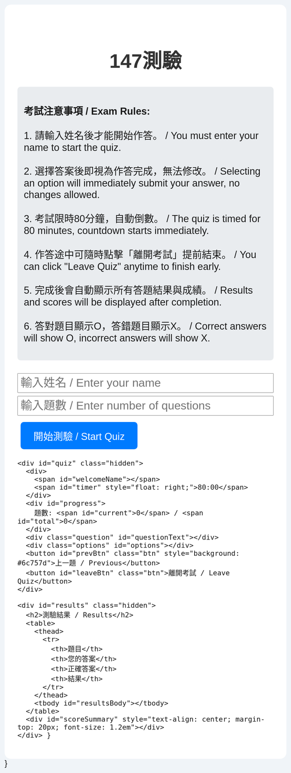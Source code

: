 <!doctype html>
<html lang="zh-Hant">
<head>
  <meta charset="UTF-8" />
  <title>147測驗</title>
  <style>
    body {
      font-family: Arial, sans-serif;
      background: #f0f4f8;
      margin: 0;
      padding: 40px;
      font-size: 1.6em;
    }
    #container {
      max-width: 1200px;
      margin: auto;
      background: #fff;
      padding: 40px;
      border-radius: 20px;
    }
    .hidden { display: none; }
    h1, h2 {
      text-align: center;
      color: #333;
      font-size: 2.4em;
    }
    #rules {
      background: #e9ecef;
      padding: 20px;
      margin-bottom: 40px;
      border-radius: 10px;
      font-size: 1.2em;
    }
    .btn {
      background: #007bff;
      color: #fff;
      border: none;
      padding: 20px 40px;
      margin: 10px;
      border-radius: 10px;
      cursor: pointer;
      font-size: 1.2em;
    }
    .btn:hover {
      background: #0056b3;
    }
    #leaveBtn {
      background: #dc3545;
    }
    #progress, #timer {
      font-weight: bold;
      font-size: 1.4em;
    }
    .question {
      margin: 40px 0 20px;
      font-size: 1.8em;
    }
    .options label {
      display: block;
      margin-bottom: 16px;
      font-size: 1.4em;
    }
    table {
      width: 100%;
      border-collapse: collapse;
      margin-top: 40px;
      font-size: 1.2em;
    }
    th, td {
      border: 1px solid #ccc;
      padding: 16px;
      text-align: left;
    }
  </style>
</head>
<body>
  <div id="container">
    <div id="welcome">
      <h1>147測驗</h1>
      <div id="rules">
        <p><strong>考試注意事項 / Exam Rules:</strong></p>
        <p>1. 請輸入姓名後才能開始作答。 / You must enter your name to start the quiz.</p>
        <p>2. 選擇答案後即視為作答完成，無法修改。 / Selecting an option will immediately submit your answer, no changes allowed.</p>
        <p>3. 考試限時80分鐘，自動倒數。 / The quiz is timed for 80 minutes, countdown starts immediately.</p>
        <p>4. 作答途中可隨時點擊「離開考試」提前結束。 / You can click "Leave Quiz" anytime to finish early.</p>
        <p>5. 完成後會自動顯示所有答題結果與成績。 / Results and scores will be displayed after completion.</p>
        <p>6. 答對題目顯示O，答錯題目顯示X。 / Correct answers will show O, incorrect answers will show X.</p>
      </div>
      <input type="text" id="nameInput" placeholder="輸入姓名 / Enter your name" style="width: 100%; padding: 8px; margin-bottom: 10px; font-size: 1.4em;" />
      <input type="number" id="questionLimit" placeholder="輸入題數 / Enter number of questions" style="width: 100%; padding: 8px; margin-bottom: 10px; font-size: 1.4em;" />
      <button id="startBtn" class="btn">開始測驗 / Start Quiz</button>
    </div>

    <div id="quiz" class="hidden">
      <div>
        <span id="welcomeName"></span>
        <span id="timer" style="float: right;">80:00</span>
      </div>
      <div id="progress">
        題數: <span id="current">0</span> / <span id="total">0</span>
      </div>
      <div class="question" id="questionText"></div>
      <div class="options" id="options"></div>
      <button id="prevBtn" class="btn" style="background: #6c757d">上一題 / Previous</button>
      <button id="leaveBtn" class="btn">離開考試 / Leave Quiz</button>
    </div>

    <div id="results" class="hidden">
      <h2>測驗結果 / Results</h2>
      <table>
        <thead>
          <tr>
            <th>題目</th>
            <th>您的答案</th>
            <th>正確答案</th>
            <th>結果</th>
          </tr>
        </thead>
        <tbody id="resultsBody"></tbody>
      </table>
      <div id="scoreSummary" style="text-align: center; margin-top: 20px; font-size: 1.2em"></div>
    </div> }
  </div> }
  
<script>
      // (這裡放剛剛的完整questions陣列)
      const questions = [
        {
          question:
            "What kind of treatment can not produce certain internal properties of steel？",
          options: ["A. Abrasion", "B. Alloying", "C. Cold working"],
          answer: "A",
        },
        {
          question:
            "Which the following can not prevent metal fatigue happen？",
          options: [
            "A. Use appropriate tools",
            "B. Maintain drawing size and tolerance",
            "C. Keep sharp corners",
          ],
          answer: "C",
        },
        {
          question: "Bronze is an alloy of copper and",
          options: ["A. Beryllium", "B. Zinc", "C. Tin"],
          answer: "C",
        },
        {
          question:
            "Which following item is correct that describe the hardness tester (1)Brinell hardness tester uses a hardened spherical ball, which is forced into the surface of the metal. (2)Vickers hardness tester uses a 136 square pyramid indenter, which is forced into the surface of the sample.",
          options: [
            "A. Only (1) is correct",
            "B. Only (2) is correct",
            "C. Both (1) and (2) are correct",
          ],
          answer: "C",
        },
        {
          question:
            "Advanced composite materials possess superior specific stiffness. What is the definition of specific stiffness？",
          options: [
            "A. Elastic modulus divided by density",
            "B. Strength divided by density",
            "C. Elastic modulus multiplied by density",
          ],
          answer: "A",
        },
        {
          question:
            "If a self-locking nut (non-metallic insert) with a split-pin locking feature that is being shimmed for fit, how many times could it be re-torqued up to adjust the shim thickness for split pin fit?",
          options: ["A. 4 times", "B. 6 times", "C. 10 times"],
          answer: "C",
        },
        {
          question:
            "Holes for rivet shall be drilled straight and perpendicular (within _?_ ) to the surface against which the manufactured head will bear.",
          options: ["A. ±2°", "B. ±3°", "C. ±4°"],
          answer: "A",
        },
        {
          question: "The material letter code for 2017 aluminum alloy rivet is",
          options: ["A. D", "B. AD", "C. DD"],
          answer: "A",
        },
        {
          question:
            "In order to form the shop head and fill all clearance space in the hole, how many times of rivet diameter of monel rivet length shall exceed the material thickness before riveted?",
          options: ["A. 1", "B. 1.2", "C. 1.4"],
          answer: "A",
        },
        {
          question:
            "In order to achieve the proper pre-load for a given joint when installing flush head rivets, all provisions shall be made to achieve sufficient protrusion (no less than__?__) of each flush head rivet in the countersink prior to driving.",
          options: ["A. 0.000”", "B. 0.001”", "C. 0.002”"],
          answer: "B",
        },
        {
          question:
            "Which one is not the main factor while spring manufacturing?",
          options: [
            "A. Heat treatment",
            "B. Corrosion resistance",
            "C. Material selection",
          ],
          answer: "B",
        },
        {
          question: "In the graph, what is A?",
          options: [
            "A. Tension spring",
            "B. Compression spring",
            "C. Torsion spring",
          ],
          answer: "A",
        },
        {
          question: "Which factor is important for lower coils of spring?",
          options: [
            "A. Corrosion",
            "B. Unsymmetric load",
            "C. Temperature factor",
          ],
          answer: "B",
        },
        {
          question: "Which bearing can take the biggest thermal expansion?",
          options: [
            "A. Ball bearing",
            "B. Sliding bearing",
            "C. Cylindrical roller bearing",
          ],
          answer: "C",
        },
        {
          question: "Which bearing has the longest fatigue life?",
          options: [
            "A. Ball bearing",
            "B. Tapered roller bearing",
            "C. Sliding bearing",
          ],
          answer: "B",
        },
        {
          question: "Which one is not the advantage of anti-friction bearing?",
          options: [
            "A. Low friction",
            "B. Requires less lubricant",
            "C. High static strength",
          ],
          answer: "C",
        },
        {
          question:
            "Which coupling consists of an expansion coupling and an elastic coupling?",
          options: [
            "A. Safety coupling",
            "B. Solid coupling",
            "C. Movable coupling",
          ],
          answer: "C",
        },
        {
          question:
            "Which one of the following is the drive gear of the Planetary sun gear?",
          options: ["A. Ring gear", "B. Planetary gears", "C. Sun gear"],
          answer: "C",
        },
        {
          question:
            "Which transmission component only can transmit pulling forces?",
          options: ["A. Rotary selector", "B. Quadrant", "C. Cable"],
          answer: "C",
        },
        {
          question:
            "What is the maximum number of terminal fitting thread should show outside the barrel end of turnbuckle",
          options: ["A. 3 threads", "B. 5 threads", "C. 2 threads"],
          answer: "A",
        },
        {
          question:
            "In any over-torqued fastener assembly, both the bolt, screw or stud and the nut shall be...",
          options: ["A. Repaired", "B. Rejected", "C. Reworked"],
          answer: "B",
        },
        {
          question:
            "What correct type of material must be used in all fittings with lock-wire holes to prevent loosening of fitting?",
          options: ["A. Rope", "B. Bandage", "C. Lock-wire"],
          answer: "C",
        },
        {
          question:
            "Sloped shop heads are allowed, provided the mean height is greater than the appropriate minimum height dimensional requirement and the minimum height of the sloped shop head shall be greater than ___D, where D is the diameter of rivet.",
          options: ["A. 0.25D", "B. 0.35D", "C. 0.45D"],
          answer: "A",
        },
        {
          question:
            "How many times of rivet diameter of the nominal height of rivet should be riveted?",
          options: ["A. 0.5D", "B. 0.7D", "C. 0.9D"],
          answer: "A",
        },
        {
          question:
            "After shaved for flush, under no circumstances shall the rivet head be reduced by more than __?__ of the nominal head diameter.",
          options: ["A. 0.05D", "B. 0.1D", "C. 0.15D"],
          answer: "A",
        },
        {
          question:
            "What is the main cause for the difference of load-deformation chart between increasing or reducing the load on spring?",
          options: [
            "A. Mechanical energy",
            "B. Frictional energy",
            "C. Potential energy",
          ],
          answer: "B",
        },
        {
          question:
            "Bearings typically have to deal with two kinds of loads. What are the two loads?",
          options: [
            "A. Friction and thrust",
            "B. Radial and thrust",
            "C. Radial and centrifugal",
          ],
          answer: "B",
        },
        {
          question:
            "Which bearing allows minor angular displacements between rotating shaft and bearing housing?",
          options: [
            "A. Ball bearing",
            "B. Cylindrical roller bearing",
            "C. Spherical roller bearing",
          ],
          answer: "C",
        },
        {
          question:
            "If we talk about the structural elements of power transmission within control mechanisms, which of following requirements is NOT included?",
          options: ["A. Safety", "B. Lightweight", "C. Power source"],
          answer: "C",
        },
        {
          question:
            "The minimum clearance between control cables and adjacent cable systems and structure or component shall be",
          options: [
            'A. 1.00" near supports',
            'B. 0.25" near supports',
            'C. 0.50" near supports',
          ],
          answer: "C",
        },
        {
          question: "Select an extra-flexible cable from the list.",
          options: ["A. 1×7 cable", "B. 1×19 cable", "C. 7×19 cable"],
          answer: "C",
        },
        {
          question: "Wires with aluminum conductors are only used for",
          options: [
            "A. Large loads to save weight",
            "B. Fire protection to take higher temperature",
            "C. Passenger entertainment system to reduce voltage drop",
          ],
          answer: "A",
        },
        {
          question:
            "Two or more separate wires within the same insulation and protective sheath is referred to as a:",
          options: ["A. Screened wire", "B. Coaxial cable", "C. Cable"],
          answer: "C",
        },
        {
          question:
            "The number system of AWG (American Wire Gauge) is related to the wire",
          options: [
            "A. Combined resistance and current-carrying capacity",
            "B. Current-carrying capacity",
            "C. Cross-sectional area",
          ],
          answer: "C",
        },
        {
          question:
            "For Boeing wire number W104-2444-22-R or Airbus wire number 2322-0121R, this letter R is…:",
          options: [
            "A. Color code",
            "B. Designation code",
            "C. Manufacturer code",
          ],
          answer: "A",
        },
        {
          question:
            "Installation of self-sealing nuts against slopes greater than ? degrees is not recommended.",
          options: ["A. 0.5°", "B. 1°", "C. 2°"],
          answer: "C",
        },
        {
          question:
            "For self-locking inserts, the bolts shall not be re-used for that purpose more than",
          options: ["A. 8 times", "B. 10 times", "C. 16 times"],
          answer: "B",
        },
        {
          question: "What is the function of teeth shape spring washer?",
          options: [
            "A. Prevent nut loosening",
            "B. Bolt protection",
            "C. Bolt adjustment",
          ],
          answer: "A",
        },
        {
          question:
            "Which one can obtain the non-linear characteristic spring?",
          options: [
            "A. Higher pitch angle of spring",
            "B. Lower pitch angle of spring",
            "C. Unequal pitch of spring",
          ],
          answer: "C",
        },
        {
          question:
            "The effective coils number of spring is the total number of coils minus the number of end coil. Is the above description true?",
          options: ["A. Yes", "B. No", "C. Not related"],
          answer: "B",
        },
        {
          question:
            "Which bearing from the list has the lowest starting resistance?",
          options: [
            "A. Roller bearing",
            "B. Sleeve bearing",
            "C. Ball bearing",
          ],
          answer: "C",
        },
        {
          question: "Attention must be paid to ____ when removing bearing.",
          options: ["A. Cleaning", "B. Humidity", "C. Tool access"],
          answer: "A",
        },
        {
          question: "Which type bearing is not an anti-friction bearing?",
          options: [
            "A. Ball bearing",
            "B. Tapered roller bearing",
            "C. Slot bearing",
          ],
          answer: "C",
        },
        {
          question:
            "What is the mechanical advantage of the machine with effort 90 lb, effort arm 60 inches; resistance 300 lb, resistance arm 18 inches?",
          options: ["A. 3.33", "B. 0.3", "C. 1"],
          answer: "A",
        },
        {
          question:
            "The minimum clearance between control cables and adjacent cable systems and structure or component shall be",
          options: [
            "A 1.00〞 near supports",
            " B 0.25〞 near supports",
            "C 0.50〞 near supports.",
          ],
          answer: "C",
        },
        {
          question:
            "All cable assemblies manufactured with swaged terminals shall be proof loaded to",
          options: [
            "A. 60% of ultimate cable strength",
            "B. 80% of ultimate cable strength",
            "C. 40% of ultimate cable strength",
          ],
          answer: "A",
        },
        {
          question:
            "What is the circular-mil dimension of a wire 0.050 in diameter?",
          options: ["A. 50", "B. 2500", "C. 250"],
          answer: "B",
        },
        {
          question:
            "Particular attention should be given for the mechanical strength and installation handling of wires when using wire sizes smaller than",
          options: ["A. AWG 00", "B. AWG 02", "C. AWG 20"],
          answer: "C",
        },
        {
          question:
            "The most common method of attaching a pin or socket to an individual wire in an electrical connector is by",
          options: ["A. Crimping", "B. Soldering", "C. Crimping and soldering"],
          answer: "A",
        },
        {
          question:
            "In general the shielded wires are used in systems to protect against",
          options: ["A. Fire", "B. Fluid", "C. Noise"],
          answer: "C",
        },
        {
          question:
            "An aircraft maintenance licence for aeroplanes and helicopters has the following categories:",
          options: [
            "A. Category A, B1, B2, C",
            "B. Category A, B, C",
            "C. Category A, B, C, D",
            "D. Category A1, A2, B1, B2",
          ],
          answer: "A",
        },
        {
          question:
            "In accordance with article 114 of the Civil Aviation Act, when the repair or alteration of aviation products, appliances and parts has neither been inspected in accordance with the pertinent manual nor been signed and released in appropriate form or tag by qualified personnel, the repair station may receive what kind of punishments？",
          options: [
            "A. Warning or fine NT$10,000-30,000",
            "B. Warning or fine NT$6,000-300,000",
            "C. Warning or fine NT$60,000-100,000",
            "D. Warning or fine NT$60,000-300,000",
          ],
          answer: "D",
        },
        {
          question:
            "In accordance with the Aircraft Flight Operation Regulations, how many years of maintenance experience of transport category aircraft is required for a Director of Maintenance？",
          options: ["A. 6 months", "B. 1 year", "C. 2 years", "D. 5 years"],
          answer: "D",
        },
        {
          question:
            "One aircraft that is certificated as transport category by CAA or by civil aviation authority of the State of Design and prohibited for acrobatic operation is categorized as:",
          options: [
            "A. Commuter Category Aircraft",
            "B. Transport Category Aircraft",
            "C. Normal Category Aircraft",
            "D. Utility Category Aircraft",
          ],
          answer: "B",
        },
        {
          question:
            "In accordance with article 103 of the Civil Aviation Act, operating an uncertified aircraft may result in:",
          options: [
            "A. 1 year in prison or fine",
            "B. 5 years in prison or fine",
            "C. 10 years in prison or fine",
            "D. 20 years in prison or fine",
          ],
          answer: "B",
        },

        {
          question: "An aircraft should not be refueled when:",
          options: [
            "A. the APU is running..",
            "B. navigation and landing light in operation.",
            "C. within 10 meters (30 feet) of radar operating..",
          ],
          answer: "C",
        },
        {
          question:
            "Additives that speed up a paint's cure time are referred to as",
          options: ["A. hardeners.", "B. retarders.", "C. lacquer. "],
          answer: "A",
        },
        {
          question:
            "What is the torque value of a nut to use a 6 in torque wrench setting 150 in-lb with a 3 in extension bar",
          options: ["A. 205 in-lb.", "B. 215 in-lb.", "C. 225 in-lb"],
          answer: "C",
        },
        {
          question:
            "What type of meter is used for measuring very high values of resistance？",
          options: [
            "A. Mega-ohmmeter.",
            "B. Shunt-type ohmmeter.",
            "C. Multimeter. ",
          ],
          answer: "A",
        },
        {
          question:
            "The Air Transport Association of America (ATA) Specification No.100 (1) establishes a standard for the presentation of technical data in maintenance manuals. (2) divides the air craft into numbered systems and subsystems in order to simplify locating maintenance instructions. Regarding the above statements,",
          options: [
            "A. neither No.1 nor No.2 is true.",
            "B. both No.1 and No.2 are true.",
            "C. only No.1 is true.",
          ],
          answer: "B",
        },
        {
          question: "The width of a visible outline on a drawing is______.",
          options: ["A. 0.3 mm.", "B. 0.7 mm.", "C. 0.5 mm ."],
          answer: "B",
        },
        {
          question:
            "A drawing in which all of the parts are brought together as an assembly is called",
          options: [
            "A.  a sectional drawing.",
            "B. a detail drawing.",
            "C. an installation drawing.",
          ],
          answer: "C",
        },
        {
          question:
            "What is the allowable manufacturing tolerance for a bushing where the outside dimensions shown on the blueprint are: 1.0625 + 0.0025 - 0.0003 ?",
          options: ["A. 0.0028.", "B. 1.0650.", "C. 1.0647 "],
          answer: "A",
        },
        {
          question: "What does GA stand for on a drawing?",
          options: [
            "A. General Assembly.",
            "B. General Arrangement.",
            "C. Gradient Axis.",
          ],
          answer: "B",
        },
        {
          question: "What is the maximum bow allowed in a strut?",
          options: ["A. 1 in 200..", "B. 1 in 500.", "C. 1 in 600. "],
          answer: "C",
        },
        {
          question:
            "Which is the process of obtaining the necessary electrical conductivity between the component metallic parts of the aircraft?",
          options: [
            "A. grounding test",
            "B. insulation test",
            "C. bonding test .",
          ],
          answer: "C",
        },
        {
          question:
            "A repair has a double riveted joint. The shear strength would be_____.",
          options: ["A.  125%", "B.  75%.", "C. 100%."],
          answer: "B",
        },
        {
          question:
            "The minimum acceptable dimensions, where D equals the diameter of the rivet shank, for a formed end of a rivet are",
          options: [
            "A. height 0.65D, width 1.0D",
            "B. height 0.5D, width 1.5D",
            "C. height 0.65D, width 1.5D",
          ],
          answer: "B",
        },
        {
          question:
            "A scratch or nick in aluminum alloy tubing can be repaired by burnishing, provided the scratch or nick does not ",
          options: [
            "A. appear in the heel of a bend in the tube.",
            "B. exceed 5 percent of the tube diameter.",
            "C. exceed 10 percent of the tube diameter. ",
          ],
          answer: "A",
        },
        {
          question:
            "What is the complete designation for an aluminum nut for a flared fitting that will fit a 5/8 inch OD line?",
          options: ["A. AN818 D 5", "B. AN818 D 10", "C. AN818 D 16"],
          answer: "B",
        },
        {
          question: "What is the length of a spring if NOT under load?",
          options: ["A. free length.", "B. block length", "C. wire length "],
          answer: "A",
        },
        {
          question: "Thrust bearings transmit",
          options: [
            "A.  thrust loads, thus limiting axial movement..",
            "B.  radial loads, thus limiting axial movement..",
            "C. thrust loads, thus limiting radial movement. ",
          ],
          answer: "A",
        },
        {
          question: "Backlash is a type of wear associated with",
          options: ["A. gears.", "B. rivets.", "C. bearings."],
          answer: "A",
        },
        {
          question:
            "On large aircraft, the ____ of the immediate area should be taken into consideration when using a tension meter?",
          options: ["A. Temperature..", "B. Moisture.", "C. Altitude."],
          answer: "A",
        },
        {
          question:
            "The sharpest bend that can be placed in a piece of metal without critically weakening the part is called the",
          options: [
            "A. maximum radius of bend.",
            "B. minimum radius of bend.",
            "C.  bend allowance.",
          ],
          answer: "B",
        },

        {
          question:
            "When using a megger to test insulation resistance, capacitive filters should be disconnected for what reason?",
          options: [
            "A.  Remove the risk of damage to the megger.",
            "B.  Remove the spurious readings caused by the capacitors charging and discharging.",
            "C.  Prevent damage to the filters.",
          ],
          answer: "C",
        },
        {
          question:
            "What type of diagram is used to explain a principle of operation, rather than show the parts as they actually appear?",
          options: [
            "A. A block diagram.",
            "B. A pictorial diagram.",
            "C.  A system schematic diagram.",
          ],
          answer: "C",
        },
        {
          question: "A line used to show an edge that is not visible is a",
          options: ["A.  phantom line.", "B. break line.", "C.  hidden line."],
          answer: "C",
        },
        {
          question:
            "If there is a positive allowance between the smallest possible hole and the largest possible shaft, the fit is known as",
          options: [
            "A. a transition fit.",
            "B. a clearance fit.",
            "C. an interference fit.",
          ],
          answer: "B",
        },
        {
          question:
            "The length of a blended repair of corrosion should be no less than:",
          options: [
            "A. 10 times its depth.",
            "B.  20 times its depth.",
            "C. 5 times its depth.",
          ],
          answer: "B",
        },
        {
          question:
            "When coaxial cable is installed, it should be secured firmly along its entire length …",
          options: [
            "A. at 1-ft intervals.",
            "B. wherever the cable sags.",
            "C. at 2-ft intervals.",
          ],
          answer: "A",
        },
        {
          question:
            "Many hoses are made of TFE or Teflon and may be used for practically all __? encountered on an airplane.",
          options: ["A.  fuel.", "B. hydraulic fluid.", "C. fluids ."],
          answer: "C",
        },
        {
          question:
            "What are the coils in a coil spring that move or deflect under a load?",
          options: ["A. coil surge.", "B. end coils.", "C. active coils."],
          answer: "C",
        },
        {
          question: "A tapered roller bearing is designed to take:",
          options: [
            "A. radial loads only.",
            "B. both radial and axial loads.",
            "C.  axial loads only.",
          ],
          answer: "B",
        },
        {
          question: "Control chains should be fitted in an aircraft",
          options: [
            "A. with the minimum of slack in the chain.",
            "B.  so that the chain can be removed easily.",
            "C. with as much slack as possible to allow for contraction.",
          ],
          answer: "A",
        },
        {
          question:
            "The completed terminal sleeves should be checked periodically with the proper gauge called",
          options: ["A. Go-no-go gauge.", "B. Surface gage.", "C. Depth gage."],
          answer: "A",
        },
        {
          question: "The skin on an aircraft is normally manufactured from",
          options: [
            "A. 2024 aluminum alloy.",
            "B. 7075 aluminum alloy.",
            "C. 2117 aluminum alloy.",
          ],
          answer: "A",
        },
        {
          question: "In bending, the neutral axis is:",
          options: [
            "A.  a line created by the points where the compressive load of the bend equals the tension load.",
            "B.  specified on the inside radius on modem aircraft drawings.",
            "C.  the same as the setback.",
          ],
          answer: "A",
        },
        {
          question:
            "The approved maintenance organization must retain maintenance records and associated maintenance data to aircraft and aircraft component for at least:",
          options: ["A. 1 year.", "B. 2 years.", "C. 5 years."],
          answer: "B",
        },
        {
          question:
            "Page Blocks are used in the Maintenance Manual to enable the user to locate the desired information more rapidly. Information for Removal and Installation can be found in page…",
          options: ["A.  201 to 300", "B.  301 to 400.", "C. 401 to 500."],
          answer: "C",
        },
        {
          question:
            "A pressure gauge is fitted to a Dead Weight Tester. The piston area is 0.25 sq.in. and the total mass of the mass carrier and masses is 5 LB. If the pressure gauge is accurate, what pressure in pounds per square inch (PSI) will it read?:",
          options: ["A. 1.25 psi.", "B. 20 psi.", "C. 200 psi."],
          answer: "B",
        },
        {
          question: "Which statement relating to electrical wiring is true?",
          options: [
            "A. When attaching a terminal to the end of an electric cable, it should be determined that the strength of the cable to terminal joint is at least twice the tensile strength of the cable.",
            "B. When attaching a terminal to the end of an electric cable, it should be determined that the strength of the cable to terminal joint is at least equal to the tensile strength of the cable itself.",
            "C. All electric cable splices should be covered with soft insulating tubing (spaghetti) for mechanical protection against external abrasion.",
          ],
          answer: "B",
        },
        {
          question:
            "WWhat is the complete designation for a 90 elbow to join two flared 3/8 in OD tubes?",
          options: ["A. AN821–3.", "B. AN821–6.", "C. AN821-9."],
          answer: "B",
        },
        {
          question: "After cleaning a bearing, it should be",
          options: [
            "A. left in free air to dry naturally.",
            "B. dried with clean, warm, dry compressed air",
            "C. dried with lint free rags.",
          ],
          answer: "B",
        },
        {
          question: "How do you check a chain for elongation?:",
          options: [
            "A. Hang chain up, check sight line and measure.",
            "B. Adjust the end fittings.",
            "C. Lay flat on a table, apply tensile load and measure.",
          ],
          answer: "C",
        },
        {
          question:
            "The angle of pulley and pulley alignment line should not over",
          options: ["A. 1 degree.", "B. 2 degree.", "C. 3 degree."],
          answer: "B",
        },
        {
          question:
            "What is used to protect a cable routed through a small bulkhead hole? ",
          options: ["A. seal.", "B. grommet.", "C. compound."],
          answer: "B",
        },
        {
          question:
            "When drilling stainless steel, the drill used should have an included angle of",
          options: [
            "A. 90 degree and turn at a low speed.",
            "B. 90 degree and turn at a high speed.",
            "C. 140 degree and turn at a low speed",
          ],
          answer: "C",
        },
        {
          question: "Prior to aluminum alloy bonding we use.",
          options: ["A. alkaline etch", "B. acid etch", "C. solvent wipe"],
          answer: "B",
        },
        {
          question:
            "A mechanic has completed a bonded honeycomb repair using the potted compound repair technique. What non-destructive testing method is used to determine the soundness of the repair after the repair has cured?:",
          options: [
            "A. Eddy current test.",
            "B. Metallic ring test.",
            "C. Ultrasonic test.",
          ],
          answer: "B",
        },
        {
          question: "When towing an aircraft:",
          options: [
            "A. all nosewheel aircraft must be towed backwards.",
            "B. if the aircraft has a steerable nose wheel, the locking scissors should be set to full swivel.",
            "C. all struts should be fully deflated.",
          ],
          answer: "B",
        },
        {
          question:
            "The aircraft is airworthy as: (1) Parts and materials come from any organization. (2) All the scheduled maintenance tasks are done in schedule. (3) the aircraft is confirmed  to conform the Type Certificate",
          options: [
            "A. Only (1) and (2) are required.",
            "B. Only (1) and (3) are required.",
            "C. Only (2) and (3) are required.",
          ],
          answer: "C",
        },
        {
          question: "When testing a fuel metering unit, how is it checked?:",
          options: [
            "A. With the meter in series with the unit.",
            "B. With the unit disconnected.",
            "C. With the meter in parallel with the unit.",
          ],
          answer: "A",
        },
        {
          question:
            "Use the triangular files are limited to internal angles less than",
          options: ["A 120 degree", "B 100 degree", "C 90 degree"],
          answer: "C",
        },
        {
          question: "2 micron meters is",
          options: ["A 0.002inch ", "B 0.002mm", "C 0.0002inch"],
          answer: "B",
        },
      ]

     // 接下來的控制邏輯
function shuffle(array) {
      for (let i = array.length - 1; i > 0; i--) {
        const j = Math.floor(Math.random() * (i + 1));
        [array[i], array[j]] = [array[j], array[i]];
      }
      return array;
    }

    let shuffledQuestions;
    let current = 0, total = 0, timer = 80 * 60, interval, answers = [];

    function fmtTime(s) {
      const m = Math.floor(s / 60).toString().padStart(2, "0");
      const sec = (s % 60).toString().padStart(2, "0");
      return m + ":" + sec;
    }

    document.getElementById("startBtn").onclick = () => {
      const n = document.getElementById("nameInput").value.trim();
      const qLimit = parseInt(document.getElementById("questionLimit").value);

      if (!n) return alert("請輸入姓名 / Enter your name");
      if (!qLimit || qLimit <= 0) return alert("請輸入要作答的題數 / Enter number of questions");

      shuffledQuestions = shuffle([...questions]).slice(0, qLimit);
      total = shuffledQuestions.length;

      document.getElementById("welcome").classList.add("hidden");
      document.getElementById("quiz").classList.remove("hidden");
      document.getElementById("welcomeName").innerText = "歡迎: " + n;
      document.getElementById("total").innerText = total;

      interval = setInterval(() => {
        timer--;
        document.getElementById("timer").innerText = fmtTime(timer);
        if (timer <= 0) finish();
      }, 1000);

      showQ();
    };

    document.getElementById("prevBtn").onclick = () => {
      if (current > 0) {
        current--;
        answers.pop();
        showQ();
      }
    };

    document.getElementById("leaveBtn").onclick = finish;

    function showQ() {
      if (current >= total) return finish();
      document.getElementById("current").innerText = current + 1;
      const q = shuffledQuestions[current];
      document.getElementById("questionText").innerText = q.question;
      const optDiv = document.getElementById("options");
      optDiv.innerHTML = "";

      let optionsWithFlag = q.options.map((option) => ({
        text: option,
        isAnswer: option.charAt(0) === q.answer,
      }));

      optionsWithFlag = shuffle(optionsWithFlag);

      optionsWithFlag.forEach((opt) => {
        const lbl = document.createElement("label");
        const rd = document.createElement("input");
        rd.type = "radio";
        rd.name = "opt";
        rd.value = opt.text;
        rd.onchange = () => {
          answers.push({ q, selectedText: opt.text, correctText: q.options.find(optItem => optItem.charAt(0) === q.answer), correct: opt.isAnswer });
          current++;
          showQ();
        };
        lbl.append(rd, " ", opt.text);
        optDiv.append(lbl);
      });
    }

    function finish() {
      clearInterval(interval);
      document.getElementById("quiz").classList.add("hidden");
      const tb = document.getElementById("resultsBody");
      tb.innerHTML = "";
      let correct = 0;

      answers.forEach((a) => {
        const tr = document.createElement("tr");
        tr.innerHTML = `
          <td>${a.q.question}</td>
          <td>${a.selectedText}</td>
          <td>${a.correctText}</td>
          <td>${a.correct ? "O" : "X"}</td>
        `;
        if (a.correct) correct++;
        tb.append(tr);
      });

      document.getElementById("scoreSummary").innerText =
        `答對 ${correct} 題 / 已作答 ${answers.length} 題 / 共 ${total} 題`;
      document.getElementById("results").classList.remove("hidden");
    }
  </script>
</body>
</html>
